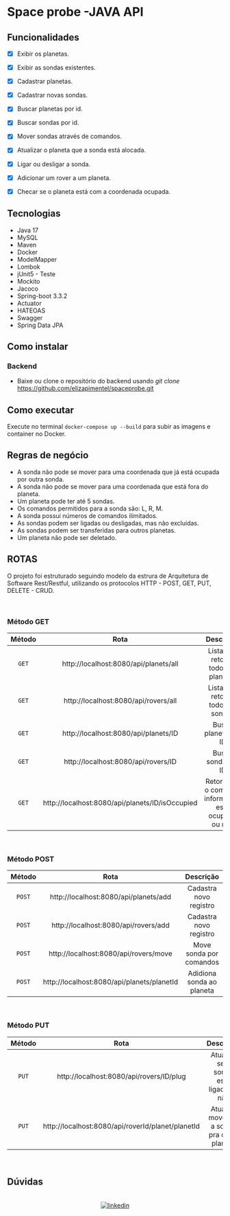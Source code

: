 # Space probe -JAVA API

## **Funcionalidades**

- [x] Exibir os planetas.
- [x] Exibir as sondas existentes.
- [x] Cadastrar planetas.
- [x] Cadastrar novas sondas.
- [x] Buscar planetas por id.
- [x] Buscar sondas por id.
- [x] Mover sondas através de comandos.
- [x] Atualizar o planeta que a sonda está alocada.
- [x] Ligar ou desligar a sonda.
- [x] Adicionar um rover a um planeta.
- [x] Checar se o planeta está com a coordenada ocupada.


## **Tecnologias**

- Java 17
- MySQL
- Maven
- Docker
- ModelMapper
- Lombok
- jUnit5 - Teste
- Mockito
- Jacoco
- Spring-boot 3.3.2
- Actuator
- HATEOAS
- Swagger
- Spring Data JPA


## **Como instalar**

### Backend

- Baixe ou clone o repositório do backend usando *git clone* https://github.com/elizapimentel/spaceprobe.git


## Como executar

Execute no terminal `docker-compose up --build` para subir as imagens e container no Docker.


## **Regras de negócio**

- A sonda não pode se mover para uma coordenada que já está ocupada por outra sonda.
- A sonda não pode se mover para uma coordenada que está fora do planeta.
- Um planeta pode ter até 5 sondas.
- Os comandos permitidos para a sonda são: L, R, M.
- A sonda possui números de comandos ilimitados.
- As sondas podem ser ligadas ou desligadas, mas não excluídas.
- As sondas podem ser transferidas para outros planetas.
- Um planeta não pode ser deletado.


##  ROTAS


O projeto foi estruturado seguindo modelo da estrura de Arquitetura de Software Rest/Restful, utilizando os protocolos HTTP - POST, GET, PUT, DELETE - CRUD.

<br>

###  Método GET

<div align = "center">

|  Método  |                      Rota                       |                      Descrição                      |
| :------: |:-----------------------------------------------:|:---------------------------------------------------:|
|  `GET`   |      http://localhost:8080/api/planets/all      |         Lista que retorna todos os planetas         |
|  `GET`   |      http://localhost:8080/api/rovers/all       |          Lista que retorna todos as sondas          |
|  `GET`   |      http://localhost:8080/api/planets/ID       |                Busca planeta por ID                 |
|  `GET`   |       http://localhost:8080/api/rovers/ID       |                 Busca sonda por ID                  |
|  `GET`   | http://localhost:8080/api/planets/ID/isOccupied | Retorna se o comando informando está ocupado ou não |

<br>
</div>

### Método POST

<div align = "center">

|  Método  |                    Rota                    |         Descrição         |
| :------: |:------------------------------------------:|:-------------------------:|
|  `POST`  |   http://localhost:8080/api/planets/add    |  Cadastra novo registro   |
|  `POST`  |    http://localhost:8080/api/rovers/add    |  Cadastra novo registro   |
|  `POST`  |   http://localhost:8080/api/rovers/move    |  Move sonda por comandos  |
|  `POST`  | http://localhost:8080/api/planets/planetId | Adidiona sonda ao planeta |

<br>
</div>

###  Método PUT

<div align = "center">

|  Método  |                       Rota                        |                 Descrição                  |
| :------: |:-------------------------------------------------:|:------------------------------------------:|
|   `PUT`  |     http://localhost:8080/api/rovers/ID/plug      |   Atualiza se a sonda está ligada ou não   |
|   `PUT`  | http://localhost:8080/api/roverId/planet/planetId | Atualiza movendo a sonda pra outro planeta |

<br>
</div>


## Dúvidas
<br>

<div align = "center">
<a href="https://www.linkedin.com/in/eliza-pimentel/">
<img alt="linkedin" src="https://img.shields.io/badge/LinkedIn-0077B5?style=for-the-badge&logo=linkedin&logoColor=white"/>
</a> 
</div > 
